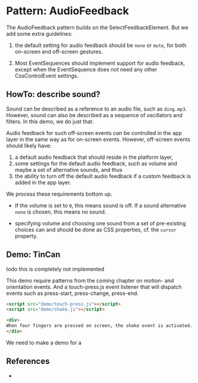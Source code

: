 # Pattern: AudioFeedback

The AudioFeedback pattern builds on the SelectFeedbackElement. But we add some extra guidelines:

1. the default setting for audio feedback should be `none` or `mute`, for both on-screen and off-screen gestures.

2. Most EventSequences should implement support for audio feedback, except when the EventSequence does not need any other CssControlEvent settings.

## HowTo: describe sound?

Sound can be described as a reference to an audio file, such as `ding.mp3`. However, sound can also be described as a sequence of oscillators and filters. In this demo, we do just that.



Audio feedback for such off-screen events *can* be controlled in the app layer in the same way as for on-screen events. However, off-screen events should likely have:
1. a default audio feedback that should reside in the platform layer,
2. some settings for the default audio feedback, such as volume and maybe a set of alternative sounds, and thus
3. the ability to turn off the default audio feedback if a custom feedback is added in the app layer.

We process these requirements bottom up. 

 * If the volume is set to `0`, this means sound is off. If a sound alternative `none` is chosen, this means no sound.

 * specifying volume and choosing one sound from a set of pre-existing choices can and should be done as CSS properties, cf. the `cursor` property.
 
## Demo: TinCan

todo this is completely not implemented

This demo require patterns from the coming chapter on motion- and orientation events. And a touch-press.js event listener that will dispatch events such as press-start, press-change, press-end. 

```html
<script src="demo/touch-press.js"></script>
<script src="demo/shake.js"></script>

<div>
When four fingers are pressed on screen, the shake event is activated. 
</div>
```

We need to make a demo for a 

## References

 * []()